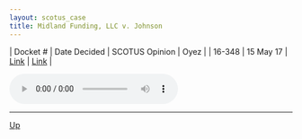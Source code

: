 ```yaml
---
layout: scotus_case
title: Midland Funding, LLC v. Johnson
---
```


| Docket # | Date Decided | SCOTUS Opinion | Oyez |
| 16-348 | 15 May 17 | [Link](https://www.supremecourt.gov/opinions/boundvolumes/581BV.pdf#page=288) | [Link](https://www.oyez.org/cases/2016/16-348) |

<audio controls>
   <source src='./resources/16-348.mp3' type='audio/mpeg'>
</audio>

<object data='./resources/16-348.pdf' type='application/pdf'></object>

---

[Up](./README.md)